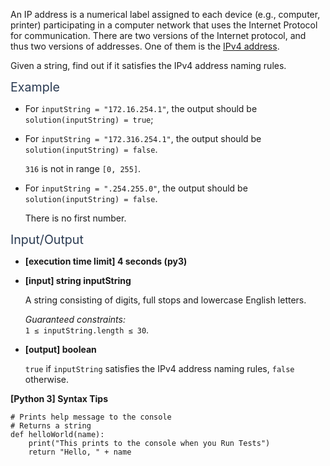 <p>An IP address is a numerical label assigned to each device (e.g., computer, printer) participating in a computer network that uses the Internet Protocol for communication. There are two versions of the Internet protocol, and thus two versions of addresses. One of them is the <a href="keyword://ipv4-address" target="_blank">IPv4 address</a>.</p>
<p>Given a string, find out if it satisfies the IPv4 address naming rules.</p>
<p><span class="markdown--header" style="color:#2b3b52;font-size:1.4em">Example</span></p>
<ul>
<li>
<p>For <code>inputString = "172.16.254.1"</code>, the output should be<br />
<code>solution(inputString) = true</code>;</p>
</li>
<li>
<p>For <code>inputString = "172.316.254.1"</code>, the output should be<br />
<code>solution(inputString) = false</code>.</p>
<p><code>316</code> is not in range <code>[0, 255]</code>.</p>
</li>
<li>
<p>For <code>inputString = ".254.255.0"</code>, the output should be<br />
<code>solution(inputString) = false</code>.</p>
<p>There is no first number.</p>
</li>
</ul>
<p><span class="markdown--header" style="color:#2b3b52;font-size:1.4em">Input/Output</span></p>
<ul>
<li>
<p><strong>[execution time limit] 4 seconds (py3)</strong></p>
</li>
<li>
<p><strong>[input] string inputString</strong></p>
<p>A string consisting of digits, full stops and lowercase English letters.</p>
<p><em>Guaranteed constraints:</em><br />
<code>1 ≤ inputString.length ≤ 30</code>.</p>
</li>
<li>
<p><strong>[output] boolean</strong></p>
<p><code>true</code> if <code>inputString</code> satisfies the IPv4 address naming rules, <code>false</code> otherwise.</p>
</li>
</ul>
<p><strong>[Python 3] Syntax Tips</strong></p>
<pre><code class="language-python"><span class="hljs-comment"># Prints help message to the console</span>
<span class="hljs-comment"># Returns a string</span>
<span class="hljs-keyword">def</span> <span class="hljs-title function_">helloWorld</span>(<span class="hljs-params">name</span>):
    <span class="hljs-built_in">print</span>(<span class="hljs-string">"This prints to the console when you Run Tests"</span>)
    <span class="hljs-keyword">return</span> <span class="hljs-string">"Hello, "</span> + name

</code></pre>
